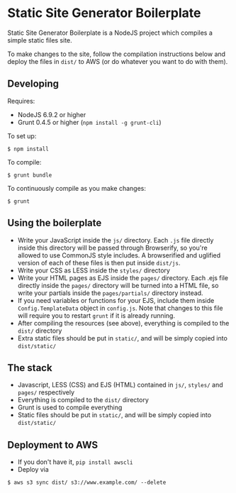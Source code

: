 # Static Site Generator Boilerplate 
Static Site Generator Boilerplate is a NodeJS project which compiles a simple static files site.

To make changes to the site, follow the compilation instructions below and deploy the files in `dist/` to AWS (or do whatever you want to do with them).

## Developing
Requires:
- NodeJS 6.9.2 or higher
- Grunt 0.4.5 or higher (`npm install -g grunt-cli`)  

To set up:
```
$ npm install
```

To compile:
```
$ grunt bundle
```

To continuously compile as you make changes:
```
$ grunt
```

## Using the boilerplate
- Write your JavaScript inside the `js/` directory. Each `.js` file directly inside this directory will be passed through Browserify, so you're allowed to use CommonJS style includes. A browserified and uglified version of each of these files is then put inside `dist/js`.
- Write your CSS as LESS inside the `styles/` directory
- Write your HTML pages as EJS inside the `pages/` directory. Each .ejs file directly inside the `pages/` directory will be turned
into a HTML file, so write your partials inside the `pages/partials/` directory instead.
- If you need variables or functions for your EJS, include them inside `Config.TemplateData` object in `config.js`. Note that changes to this file will require you to restart `grunt` if it is already running.
- After compiling the resources (see above), everything is compiled to the `dist/` directory
- Extra static files should be put in `static/`, and will be simply copied into `dist/static/`

## The stack
- Javascript, LESS (CSS) and EJS (HTML) contained in `js/`, `styles/` and `pages/` respectively  
- Everything is compiled to the `dist/` directory  
- Grunt is used to compile everything  
- Static files should be put in `static/`, and will be simply copied into `dist/static/`  

## Deployment to AWS
- If you don't have it, `pip install awscli`
- Deploy via
```
$ aws s3 sync dist/ s3://www.example.com/ --delete
```
